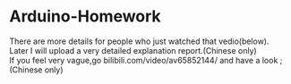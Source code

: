 # Arduino-Homework  
There are more details for people who just watched that vedio(below).   
Later I will upload a very detailed explanation report.(Chinese only)  
If you feel very vague,go bilibili.com/video/av65852144/ and have a look ; (Chinese only) 
